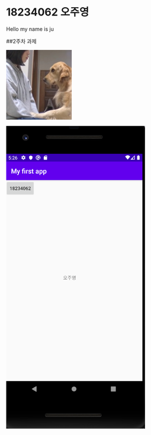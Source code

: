 # 18234062 오주영

Hello my name is ju

##2주차 과제

<img width="" height="" src="./png/dog.png"></img>

<img width="" height="" src="./png/18234062.png"></img>
